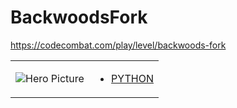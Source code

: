 # BackwoodsFork 

https://codecombat.com/play/level/backwoods-fork
<table>
<tr>
<td>

![Hero Picture](hero.png?raw=true "Hero Picture")

</td>
<td>
<ul>
<li>

[PYTHON](BackwoodsFork.py)

</li>
</td>
</tr>
<table>